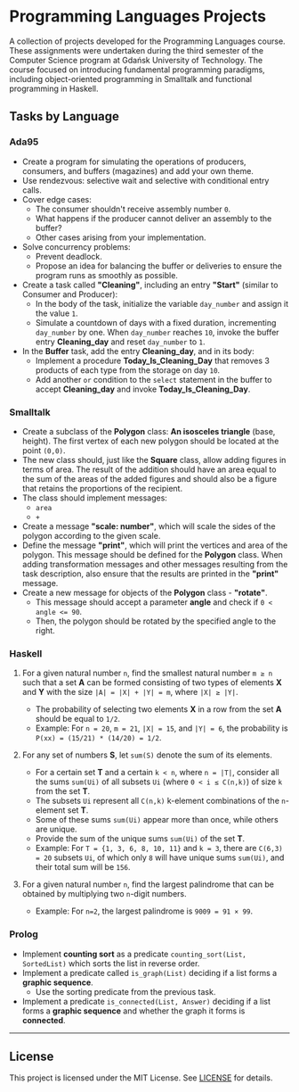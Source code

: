 # Programming Languages Projects

A collection of projects developed for the Programming Languages course. These assignments were undertaken during the third semester of the Computer Science program at Gdańsk University of Technology. The course focused on introducing fundamental programming paradigms, including object-oriented programming in Smalltalk and functional programming in Haskell.

## Tasks by Language

### Ada95

- Create a program for simulating the operations of producers, consumers, and buffers (magazines) and add your own theme.
- Use rendezvous: selective wait and selective with conditional entry calls.
- Cover edge cases:
  - The consumer shouldn't receive assembly number `0`.
  - What happens if the producer cannot deliver an assembly to the buffer?
  - Other cases arising from your implementation.
- Solve concurrency problems:
  - Prevent deadlock.
  - Propose an idea for balancing the buffer or deliveries to ensure the program runs as smoothly as possible.
- Create a task called **"Cleaning"**, including an entry **"Start"** (similar to Consumer and Producer):
  - In the body of the task, initialize the variable `day_number` and assign it the value `1`.
  - Simulate a countdown of days with a fixed duration, incrementing `day_number` by one. When `day_number` reaches `10`, invoke the buffer entry **Cleaning_day** and reset `day_number` to `1`.
- In the **Buffer** task, add the entry **Cleaning_day**, and in its body:
  - Implement a procedure **Today_Is_Cleaning_Day** that removes 3 products of each type from the storage on day `10`.
  - Add another `or` condition to the `select` statement in the buffer to accept **Cleaning_day** and invoke **Today_Is_Cleaning_Day**.

### Smalltalk

- Create a subclass of the **Polygon** class: **An isosceles triangle** (base, height). The first vertex of each new polygon should be located at the point `(0,0)`.
- The new class should, just like the **Square** class, allow adding figures in terms of area. The result of the addition should have an area equal to the sum of the areas of the added figures and should also be a figure that retains the proportions of the recipient.
- The class should implement messages:
  - `area`
  - `+`
- Create a message **"scale: number"**, which will scale the sides of the polygon according to the given scale.
- Define the message **"print"**, which will print the vertices and area of the polygon. This message should be defined for the **Polygon** class. When adding transformation messages and other messages resulting from the task description, also ensure that the results are printed in the **"print"** message.
- Create a new message for objects of the **Polygon** class - **"rotate"**.
  - This message should accept a parameter **angle** and check if `0 < angle <= 90`.
  - Then, the polygon should be rotated by the specified angle to the right.

### Haskell

1. For a given natural number `n`, find the smallest natural number `m ≥ n` such that a set **A** can be formed consisting of two types of elements **X** and **Y** with the size `|A| = |X| + |Y| = m`, where `|X| ≥ |Y|`.
   - The probability of selecting two elements **X** in a row from the set **A** should be equal to `1/2`.
   - Example: For `n = 20`, `m = 21`, `|X| = 15`, and `|Y| = 6`, the probability is `P(xx) = (15/21) * (14/20) = 1/2`.

2. For any set of numbers **S**, let `sum(S)` denote the sum of its elements.
   - For a certain set **T** and a certain `k < n`, where `n = |T|`, consider all the sums `sum(Ui)` of all subsets `Ui` (where `0 < i ≤ C(n,k)`) of size `k` from the set **T**.
   - The subsets `Ui` represent all `C(n,k)` k-element combinations of the `n`-element set **T**.
   - Some of these sums `sum(Ui)` appear more than once, while others are unique.
   - Provide the sum of the unique sums `sum(Ui)` of the set **T**.
   - Example: For `T = {1, 3, 6, 8, 10, 11}` and `k = 3`, there are `C(6,3) = 20` subsets `Ui`, of which only `8` will have unique sums `sum(Ui)`, and their total sum will be `156`.

3. For a given natural number `n`, find the largest palindrome that can be obtained by multiplying two `n`-digit numbers.
   - Example: For `n=2`, the largest palindrome is `9009 = 91 × 99`.

### Prolog

- Implement **counting sort** as a predicate `counting_sort(List, SortedList)` which sorts the list in reverse order.
- Implement a predicate called `is_graph(List)` deciding if a list forms a **graphic sequence**.
  - Use the sorting predicate from the previous task.
- Implement a predicate `is_connected(List, Answer)` deciding if a list forms a **graphic sequence** and whether the graph it forms is **connected**.

---

## License
This project is licensed under the MIT License. See [LICENSE](LICENSE) for details.
